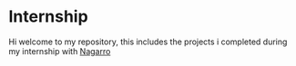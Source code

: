 # Internship
Hi welcome to my repository,
this includes the projects i completed during my internship with [Nagarro](https://www.nagarro.com/en)
